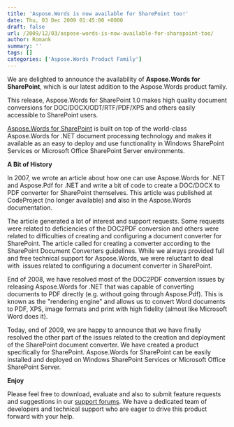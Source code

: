 ```yaml
---
title: 'Aspose.Words is now available for SharePoint too!'
date: Thu, 03 Dec 2009 01:45:00 +0000
draft: false
url: /2009/12/03/aspose-words-is-now-available-for-sharepoint-too/
author: Romank
summary: ''
tags: []
categories: ['Aspose.Words Product Family']
---
```


We are delighted to announce the availability of **Aspose.Words for SharePoint**, which is our latest addition to the Aspose.Words product family.

This release, Aspose.Words for SharePoint 1.0 makes high quality document conversions for DOC/DOCX/ODT/RTF/PDF/XPS and others easily accessible to SharePoint users.

[Aspose.Words for SharePoint][1] is built on top of the world-class Aspose.Words for .NET document processing technology and makes it available as an easy to deploy and use functionality in Windows SharePoint Services or Microsoft Office SharePoint Server environments.

**A Bit of History**

In 2007, we wrote an article about how one can use Aspose.Words for .NET and Aspose.Pdf for .NET and write a bit of code to create a DOC/DOCX to PDF converter for SharePoint themselves. This article was published at CodeProject (no longer available) and also in the Aspose.Words documentation.

The article generated a lot of interest and support requests. Some requests were related to deficiencies of the DOC2PDF conversion and others were related to difficulties of creating and configuring a document converter for SharePoint. The article called for creating a converter according to the SharePoint Document Converters guidelines. While we always provided full and free technical support for Aspose.Words, we were reluctant to deal with  issues related to configuring a document converter in SharePoint.

End of 2008, we have resolved most of the DOC2PDF conversion issues by releasing Aspose.Words for .NET that was capable of converting documents to PDF directly (e.g. without going through Aspose.Pdf). This is known as the "rendering engine" and allows us to convert Word documents to PDF, XPS, image formats and print with high fidelity (almost like Microsoft Word does it).

Today, end of 2009, we are happy to announce that we have finally resolved the other part of the issues related to the creation and deployment of the SharePoint document converter. We have created a product specifically for SharePoint. Aspose.Words for SharePoint can be easily installed and deployed on Windows SharePoint Services or Microsoft Office SharePoint Server.

**Enjoy**

Please feel free to download, evaluate and also to submit feature requests and suggestions in our [support forums][2]. We have a dedicated team of developers and technical support who are eager to drive this product forward with your help.




[1]: http://www.aspose.com/categories/sharepoint-components/aspose.words-for-sharepoint/default.aspx
[2]: http://www.aspose.com/community/forums/aspose.words-product-family/75/showforum.aspx




